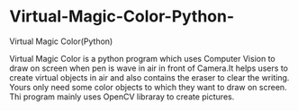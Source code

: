 # Virtual-Magic-Color-Python-
Virtual Magic Color(Python)


Virtual Magic Color is a python program which uses Computer Vision to draw on screen when pen is wave in air in front of Camera.It helps users to create virtual objects in air and also contains the eraser to clear the writing. Yours only need some color objects to which they want to draw on screen. Thi program mainly uses OpenCV libraray to create pictures.
